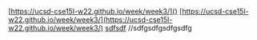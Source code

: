 [](https://ucsd-cse15l-w22.github.io/week/week3/)
[https://ucsd-cse15l-w22.github.io/week/week3/]()
[https://ucsd-cse15l-w22.github.io/week/week3/](https://ucsd-cse15l-w22.github.io/week/week3/)
[sdfsdf](sdfgsdfgsdg)
[](sdfsdfsdfsdf)
//sdfgsdfgsdfgsdfg